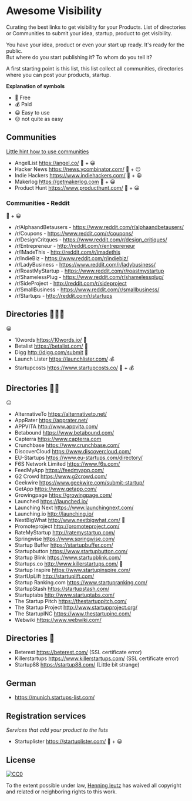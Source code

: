 Awesome Visibility
======

Curating the best links to get visibility for your Products. 
List of directories or Communities to submit your idea, startup, product to get visibility.

You have your idea, product or even your start up ready. It's ready for the public.  
But where do you start publishing it? To whom do you tell it? 

A first starting point is this list, this list collect all communities, directories where you can post your products, startup. 

**Explanation of symbols**

- 💸 Free
- 💰 Paid
- 😀 Easy to use
- 😐 not quite as easy

Communities
------

[Little hint how to use communities](communities.md)

- AngelList https://angel.co/ 💸 + 😀
- Hacker News https://news.ycombinator.com/ 💸 + 😐
- Indie Hackers https://www.indiehackers.com/ 💸 + 😀
- Makerlog https://getmakerlog.com  💸 + 😀
- Product Hunt https://www.producthunt.com/ 💸 + 😀

### Communities - Reddit

💸 + 😀

- /r/AlphaandBetausers - https://www.reddit.com/r/alphaandbetausers/
- /r/Coupons - https://www.reddit.com/r/coupons/
- /r/DesignCritques - https://www.reddit.com/r/design_critiques/
- /r/Entrepreneur - http://reddit.com/r/entrepreneur
- /r/IMadeThis - http://reddit.com/r/imadethis
- /r/IndieBiz - https://www.reddit.com/r/indiebiz/
- /r/LadyBusiness - https://www.reddit.com/r/ladybusiness/
- /r/RoastMyStartup - https://www.reddit.com/r/roastmystartup
- /r/ShamelessPlug - https://www.reddit.com/r/shamelessplug/
- /r/SideProject - http://reddit.com/r/sideproject
- /r/SmallBusiness - https://www.reddit.com/r/smallbusiness/
- /r/Startups - http://reddit.com/r/startups

Directories 🌟🌟🌟
------

😀

- 10words https://10words.io/ 💸
- Betalist https://betalist.com/ 💸
- Digg http://digg.com/submit 💸
- Launch Lister https://launchlister.com/ 💰
- Startupcosts https://www.startupcosts.co/ 💸 + 💰


Directories 🌟🌟
------

😐

- AlternativeTo https://alternativeto.net/
- AppRater https://apprater.net/
- APPVITA  http://www.appvita.com/
- Betabound https://www.betabound.com/
- Capterra https://www.capterra.com
- Crunchbase https://www.crunchbase.com/
- DiscoverCloud https://www.discovercloud.com/
- EU-Startups https://www.eu-startups.com/directory/
- F6S Network Limited https://www.f6s.com/
- FeedMyApp https://feedmyapp.com/
- G2 Crowd https://www.g2crowd.com/
- Geekwire https://www.geekwire.com/submit-startup/
- GetApp https://www.getapp.com/
- Growingpage https://growingpage.com/
- Launched https://launched.io/
- Launching Next https://www.launchingnext.com/
- Launching.io http://launching.io/
- NextBigWhat http://www.nextbigwhat.com/ 💸
- Promoteproject http://promoteproject.com/
- RateMyStartup http://ratemystartup.com/
- Springwise https://www.springwise.com/
- Startup Buffer https://startupbuffer.com/
- Startupbutton https://www.startupbutton.com/
- Startup Blink https://www.startupblink.com/
- Startups.co http://www.killerstartups.com/ 💸
- Startup Inspire https://www.startupinspire.com/
- StartUpLift http://startuplift.com/
- Startup Ranking.com https://www.startupranking.com/
- StartupStash https://startupstash.com/
- Startuptabs http://www.startuptabs.com/
- The Startup Pitch https://thestartuppitch.com/
- The Startup Project http://www.startupproject.org/
- The StartupINC https://www.thestartupinc.com/
- Webwiki https://www.webwiki.com/


Directories 🌟
------

- Beterest https://beterest.com/ (SSL certificate error)
- Killerstartups https://www.killerstartups.com/ (SSL certificate error)
- Startup88 https://startup88.com/ (Little bit strange)


German
------

- https://munich.startups-list.com/


Registration services
------

*Services that add your product to the lists*

- Startuplister https://startuplister.com/ 💸 + 😀


## License

[![CC0](http://mirrors.creativecommons.org/presskit/buttons/88x31/svg/cc-zero.svg)](https://creativecommons.org/publicdomain/zero/1.0/)

To the extent possible under law, [Henning leutz](https://twitter.com/de_henne) has waived all copyright and related or neighboring rights to this work.
